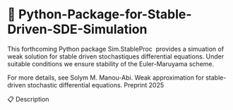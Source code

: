 # 🌋 Python-Package-for-Stable-Driven-SDE-Simulation
 
This forthcoming Python package Sim.StableProc  provides a simuation of weak solution for stable driven stochastiques differential equations. Under suitable conditions we ensure stability of the Euler-Maruyama scheme.

For more details, see Solym M. Manou-Abi. Weak approximation for stable-driven stochastic differential equations. Preprint 2025

📋 Description
